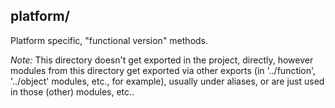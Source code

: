 ## platform/

Platform specific, "functional version" methods. 

*Note:* This directory doesn't get exported in the project, directly, however modules from this directory get exported via other exports (in '../function', '../object' modules, etc., for example), usually under aliases, or are just used in those (other) modules, etc..

